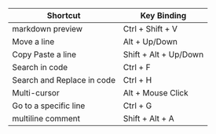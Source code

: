 | Shortcut                   | Key Binding           |
| -------------------------- | --------------------- |
| markdown preview           | Ctrl + Shift + V      |
| Move a line                | Alt + Up/Down         |
| Copy Paste a line          | Shift + Alt + Up/Down |
| Search in code             | Ctrl + F              |
| Search and Replace in code | Ctrl + H              |
| Multi-cursor               | Alt + Mouse Click     |
| Go to a specific line      | Ctrl + G              |
| multiline comment          | Shift + Alt + A       |
